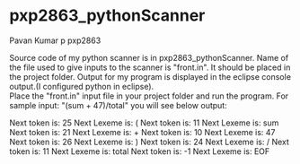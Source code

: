 pxp2863_pythonScanner
=====================
Pavan Kumar p pxp2863

Source code of my python scanner is in pxp2863_pythonScanner.
Name of the file used to give inputs to the scanner is "front.in". It should be placed in the project folder. 
Output for my program is displayed in the eclipse console output.(I configured python in eclipse).  
Place the "front.in" input file in your project folder and run the program.
For sample input: "(sum + 47)/total"  you will see below output:

Next token is:  25  Next Lexeme is:  (
Next token is:  11  Next Lexeme is:  sum
Next token is:  21  Next Lexeme is:  +
Next token is:  10  Next Lexeme is:  47
Next token is:  26  Next Lexeme is:  )
Next token is:  24  Next Lexeme is:  /
Next token is:  11  Next Lexeme is:  total
Next token is:  -1  Next Lexeme is:  EOF
